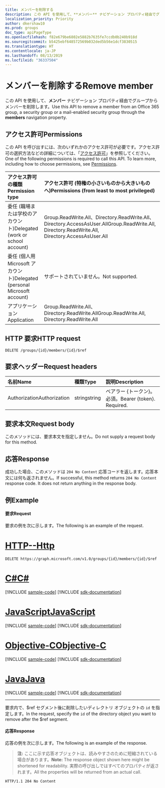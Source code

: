 ```yaml
---
title: メンバーを削除する
description: この API を使用して、**メンバー** ナビゲーション プロパティ経由でグループからメンバーを削除します。
localization_priority: Priority
author: dkershaw10
ms.prod: groups
doc_type: apiPageType
ms.openlocfilehash: f82e679be6802e5882b7635fe7ccdb0b240b918d
ms.sourcegitcommit: b5425ebf648572569b032ded5b56e1dcf3830515
ms.translationtype: HT
ms.contentlocale: ja-JP
ms.lasthandoff: 08/13/2019
ms.locfileid: "36337504"
---
```

# <a name="remove-member"></a><span data-ttu-id="ee376-103">メンバーを削除する</span><span class="sxs-lookup"><span data-stu-id="ee376-103">Remove member</span></span>
<span data-ttu-id="ee376-104">この API を使用して、**メンバー** ナビゲーション プロパティ経由でグループからメンバーを削除します。</span><span class="sxs-lookup"><span data-stu-id="ee376-104">Use this API to remove a member from an Office 365 group, a security group or a mail-enabled security group through the **members** navigation property.</span></span>

## <a name="permissions"></a><span data-ttu-id="ee376-105">アクセス許可</span><span class="sxs-lookup"><span data-stu-id="ee376-105">Permissions</span></span>
<span data-ttu-id="ee376-p101">この API を呼び出すには、次のいずれかのアクセス許可が必要です。アクセス許可の選択方法などの詳細については、「[アクセス許可](/graph/permissions-reference)」を参照してください。</span><span class="sxs-lookup"><span data-stu-id="ee376-p101">One of the following permissions is required to call this API. To learn more, including how to choose permissions, see [Permissions](/graph/permissions-reference).</span></span>

|<span data-ttu-id="ee376-108">アクセス許可の種類</span><span class="sxs-lookup"><span data-stu-id="ee376-108">Permission type</span></span>      | <span data-ttu-id="ee376-109">アクセス許可 (特権の小さいものから大きいものへ)</span><span class="sxs-lookup"><span data-stu-id="ee376-109">Permissions (from least to most privileged)</span></span>              |
|:--------------------|:---------------------------------------------------------|
|<span data-ttu-id="ee376-110">委任 (職場または学校のアカウント)</span><span class="sxs-lookup"><span data-stu-id="ee376-110">Delegated (work or school account)</span></span> | <span data-ttu-id="ee376-111">Group.ReadWrite.All、Directory.ReadWrite.All、Directory.AccessAsUser.All</span><span class="sxs-lookup"><span data-stu-id="ee376-111">Group.ReadWrite.All, Directory.ReadWrite.All, Directory.AccessAsUser.All</span></span> |
|<span data-ttu-id="ee376-112">委任 (個人用 Microsoft アカウント)</span><span class="sxs-lookup"><span data-stu-id="ee376-112">Delegated (personal Microsoft account)</span></span> | <span data-ttu-id="ee376-113">サポートされていません。</span><span class="sxs-lookup"><span data-stu-id="ee376-113">Not supported.</span></span> |
|<span data-ttu-id="ee376-114">アプリケーション</span><span class="sxs-lookup"><span data-stu-id="ee376-114">Application</span></span> | <span data-ttu-id="ee376-115">Group.ReadWrite.All、Directory.ReadWrite.All</span><span class="sxs-lookup"><span data-stu-id="ee376-115">Group.ReadWrite.All, Directory.ReadWrite.All</span></span> |

## <a name="http-request"></a><span data-ttu-id="ee376-116">HTTP 要求</span><span class="sxs-lookup"><span data-stu-id="ee376-116">HTTP request</span></span>
<!-- { "blockType": "ignored" } -->
```http
DELETE /groups/{id}/members/{id}/$ref
```

## <a name="request-headers"></a><span data-ttu-id="ee376-117">要求ヘッダー</span><span class="sxs-lookup"><span data-stu-id="ee376-117">Request headers</span></span>
| <span data-ttu-id="ee376-118">名前</span><span class="sxs-lookup"><span data-stu-id="ee376-118">Name</span></span>       | <span data-ttu-id="ee376-119">種類</span><span class="sxs-lookup"><span data-stu-id="ee376-119">Type</span></span> | <span data-ttu-id="ee376-120">説明</span><span class="sxs-lookup"><span data-stu-id="ee376-120">Description</span></span>|
|:---------------|:--------|:----------|
| <span data-ttu-id="ee376-121">Authorization</span><span class="sxs-lookup"><span data-stu-id="ee376-121">Authorization</span></span>  | <span data-ttu-id="ee376-122">string</span><span class="sxs-lookup"><span data-stu-id="ee376-122">string</span></span>  | <span data-ttu-id="ee376-p102">ベアラー {トークン}。必須。</span><span class="sxs-lookup"><span data-stu-id="ee376-p102">Bearer {token}. Required.</span></span> |

## <a name="request-body"></a><span data-ttu-id="ee376-125">要求本文</span><span class="sxs-lookup"><span data-stu-id="ee376-125">Request body</span></span>
<span data-ttu-id="ee376-126">このメソッドには、要求本文を指定しません。</span><span class="sxs-lookup"><span data-stu-id="ee376-126">Do not supply a request body for this method.</span></span>

## <a name="response"></a><span data-ttu-id="ee376-127">応答</span><span class="sxs-lookup"><span data-stu-id="ee376-127">Response</span></span>
<span data-ttu-id="ee376-p103">成功した場合、このメソッドは `204 No Content` 応答コードを返します。応答本文には何も返されません。</span><span class="sxs-lookup"><span data-stu-id="ee376-p103">If successful, this method returns `204 No Content` response code. It does not return anything in the response body.</span></span>

## <a name="example"></a><span data-ttu-id="ee376-130">例</span><span class="sxs-lookup"><span data-stu-id="ee376-130">Example</span></span>
#### <a name="request"></a><span data-ttu-id="ee376-131">要求</span><span class="sxs-lookup"><span data-stu-id="ee376-131">Request</span></span>
<span data-ttu-id="ee376-132">要求の例を次に示します。</span><span class="sxs-lookup"><span data-stu-id="ee376-132">The following is an example of the request.</span></span>

# <a name="httptabhttp"></a>[<span data-ttu-id="ee376-133">HTTP</span><span class="sxs-lookup"><span data-stu-id="ee376-133">--Http</span></span>](#tab/http)
<!-- {
  "blockType": "request",
  "name": "delete_member_from_group"
}-->
```http
DELETE https://graph.microsoft.com/v1.0/groups/{id}/members/{id}/$ref
```
# <a name="ctabcsharp"></a>[<span data-ttu-id="ee376-134">C#</span><span class="sxs-lookup"><span data-stu-id="ee376-134">C#</span></span>](#tab/csharp)
[!INCLUDE [sample-code](../includes/snippets/csharp/delete-member-from-group-csharp-snippets.md)]
[!INCLUDE [sdk-documentation](../includes/snippets/snippets-sdk-documentation-link.md)]

# <a name="javascripttabjavascript"></a>[<span data-ttu-id="ee376-135">JavaScript</span><span class="sxs-lookup"><span data-stu-id="ee376-135">JavaScript</span></span>](#tab/javascript)
[!INCLUDE [sample-code](../includes/snippets/javascript/delete-member-from-group-javascript-snippets.md)]
[!INCLUDE [sdk-documentation](../includes/snippets/snippets-sdk-documentation-link.md)]

# <a name="objective-ctabobjc"></a>[<span data-ttu-id="ee376-136">Objective-C</span><span class="sxs-lookup"><span data-stu-id="ee376-136">Objective-C</span></span>](#tab/objc)
[!INCLUDE [sample-code](../includes/snippets/objc/delete-member-from-group-objc-snippets.md)]
[!INCLUDE [sdk-documentation](../includes/snippets/snippets-sdk-documentation-link.md)]

# <a name="javatabjava"></a>[<span data-ttu-id="ee376-137">Java</span><span class="sxs-lookup"><span data-stu-id="ee376-137">Java</span></span>](#tab/java)
[!INCLUDE [sample-code](../includes/snippets/java/delete-member-from-group-java-snippets.md)]
[!INCLUDE [sdk-documentation](../includes/snippets/snippets-sdk-documentation-link.md)]

---

<span data-ttu-id="ee376-138">要求内で、$ref セグメント後に削除したいディレクトリ オブジェクトの `id` を指定します。</span><span class="sxs-lookup"><span data-stu-id="ee376-138">In the request, specify the `id` of the directory object you want to remove after the $ref segment.</span></span>

#### <a name="response"></a><span data-ttu-id="ee376-139">応答</span><span class="sxs-lookup"><span data-stu-id="ee376-139">Response</span></span>
<span data-ttu-id="ee376-140">応答の例を次に示します。</span><span class="sxs-lookup"><span data-stu-id="ee376-140">The following is an example of the response.</span></span>
><span data-ttu-id="ee376-141">**注:** ここに示す応答オブジェクトは、読みやすさのために短縮されている場合があります。</span><span class="sxs-lookup"><span data-stu-id="ee376-141">**Note:** The response object shown here might be shortened for readability.</span></span> <span data-ttu-id="ee376-142">実際の呼び出しではすべてのプロパティが返されます。</span><span class="sxs-lookup"><span data-stu-id="ee376-142">All the properties will be returned from an actual call.</span></span>
<!-- {
  "blockType": "response",
  "truncated": true,
  "@odata.type": "microsoft.graph.directoryObject"
} -->
```http
HTTP/1.1 204 No Content
```

<!-- uuid: 8fcb5dbc-d5aa-4681-8e31-b001d5168d79
2015-10-25 14:57:30 UTC -->
<!-- {
  "type": "#page.annotation",
  "description": "Create member",
  "keywords": "",
  "section": "documentation",
  "tocPath": "",
  "suppressions": [
  ]
}-->
